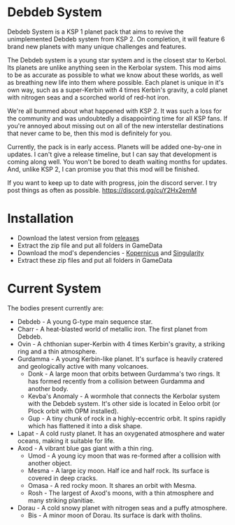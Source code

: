 # Debdeb System
Debdeb System is a KSP 1 planet pack that aims to revive the unimplemented Debdeb system from KSP 2. On completion, it will feature 6 brand new planets with many unique challenges and features.

The Debdeb system is a young star system and is the closest star to Kerbol. Its planets are unlike anything seen in the Kerbolar system. This mod aims to be as accurate as possible to what we know about these worlds, as well as breathing new life into them where possible. Each planet is unique in it's own way, such as a super-Kerbin with 4 times Kerbin's gravity, a cold planet with nitrogen seas and a scorched world of red-hot iron.

We're all bummed about what happened with KSP 2. It was such a loss for the community and was undoubtedly a disappointing time for all KSP fans. If you're annoyed about missing out on all of the new interstellar destinations that never came to be, then this mod is definitely for you.

Currently, the pack is in early access. Planets will be added one-by-one in updates. I can't give a release timeline, but I can say that development is coming along well. You won't be bored to death waiting months for updates. And, unlike KSP 2, I can promise you that this mod will be finished.

If you want to keep up to date with progress, join the discord server. I try post things as often as possible. https://discord.gg/cuY2Hx2emM

# Installation
- Download the latest version from [releases](https://github.com/Constructalor/DebdebSystem/releases)
- Extract the zip file and put all folders in GameData
- Download the mod's dependencies - [Kopernicus](https://github.com/kopernicus/kopernicus/releases) and [Singularity](https://forum.kerbalspaceprogram.com/topic/193709-wip18x-112x-singularity-black-hole-shaders/)
- Extract these zip files and put all folders in GameData

# Current System
The bodies present currently are:
- Debdeb - A young G-type main sequence star.
- Charr - A heat-blasted world of metallic iron. The first planet from Debdeb.
- Ovin - A chthonian super-Kerbin with 4 times Kerbin's gravity, a striking ring and a thin atmosphere.
- Gurdamma - A young Kerbin-like planet. It's surface is heavily cratered and geologically active with many volcanoes.
  - Donk - A large moon that orbits between Gurdamma's two rings. It has formed recently from a collision between Gurdamma and another body.
  - Kevba's Anomaly - A wormhole that connects the Kerbolar system with the Debdeb system. It's other side is located in Eeloo orbit (or Plock orbit with OPM installed).
  - Gup - A tiny chunk of rock in a highly-eccentric orbit. It spins rapidly which has flattened it into a disk shape.
- Lapat - A cold rusty planet. It has an oxygenated atmosphere and water oceans, making it suitable for life.
- Axod - A vibrant blue gas giant with a thin ring.
  - Umod - A young icy moon that was re-formed after a collision with another object.
  - Mesma - A large icy moon. Half ice and half rock. Its surface is covered in deep cracks.
  - Omasa - A red rocky moon. It shares an orbit with Mesma.
  - Rosh - The largest of Axod's moons, with a thin atmosphere and many striking planitiae.
- Dorau - A cold snowy planet with nitrogen seas and a puffy atmosphere.
  - Bis - A minor moon of Dorau. Its surface is dark with tholins.
